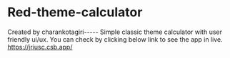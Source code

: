 # Red-theme-calculator
Created by charankotagiri-----
Simple  classic theme calculator with user friendly ui/ux.
You can check by clicking below link to see the app in live.
https://jriusc.csb.app/
